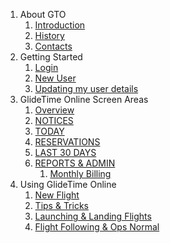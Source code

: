 1. About GTO
    1. [Introduction](./Introduction.md)
    1. [History](./History.md)
    1. [Contacts](./Contacts.md)
1. Getting Started
    1. [Login](Login.md)
    1. [New User](./New_user.md)
    1. [Updating my user details](./User_details.md)
1. GlideTime Online Screen Areas
    1. [Overview](./Overview.md)
    1. [NOTICES](./Notices.md)
    1. [TODAY](./Today.md)
    1. [RESERVATIONS](./Reservations.md)
    1. [LAST 30 DAYS](./Last_30_days.md)
    1. [REPORTS & ADMIN](./Reports_admin.md)
        1. [Monthly Billing](./MonthlyBilling.md)
1. Using GlideTime Online
    1. [New Flight](./New_flight.md)
    1. [Tips & Tricks](./Tips.md)
    1. [Launching & Landing Flights](./Launching_Landing.md)
    1. [Flight Following & Ops Normal](./Flight_following.md)
